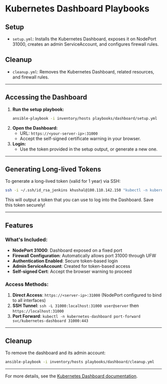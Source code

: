 # Kubernetes Dashboard Playbooks

## Setup
- `setup.yml`: Installs the Kubernetes Dashboard, exposes it on NodePort 31000, creates an admin ServiceAccount, and configures firewall rules.

## Cleanup
- `cleanup.yml`: Removes the Kubernetes Dashboard, related resources, and firewall rules.

---

## Accessing the Dashboard

1. **Run the setup playbook:**
   ```bash
   ansible-playbook -i inventory/hosts playbooks/dashboard/setup.yml
   ```
2. **Open the Dashboard:**
   - URL: `https://<your-server-ip>:31000`
   - Accept the self-signed certificate warning in your browser.
3. **Login:**
   - Use the token provided in the setup output, or generate a new one.

---

## Generating Long-lived Tokens

To generate a long-lived token (valid for 1 year) via SSH:

```bash
ssh -i ~/.ssh/id_rsa_jenkins khushal@100.110.142.150 "kubectl -n kubernetes-dashboard create token admin-user --duration=8760h"
```

This will output a token that you can use to log into the Dashboard. Save this token securely!

---

## Features

### What's Included:
- **NodePort 31000**: Dashboard exposed on a fixed port
- **Firewall Configuration**: Automatically allows port 31000 through UFW
- **Authentication Enabled**: Secure token-based login
- **Admin ServiceAccount**: Created for token-based access
- **Self-signed Cert**: Accept the browser warning to proceed

### Access Methods:
1. **Direct Access**: `https://<server-ip>:31000` (NodePort configured to bind to all interfaces)
2. **SSH Tunnel**: `ssh -L 31000:localhost:31000 user@server` then `https://localhost:31000`
3. **Port Forward**: `kubectl -n kubernetes-dashboard port-forward svc/kubernetes-dashboard 31000:443`

---

## Cleanup
To remove the dashboard and its admin account:
```bash
ansible-playbook -i inventory/hosts playbooks/dashboard/cleanup.yml
```

---

For more details, see the [Kubernetes Dashboard documentation](https://kubernetes.io/docs/tasks/access-application-cluster/web-ui-dashboard/). 